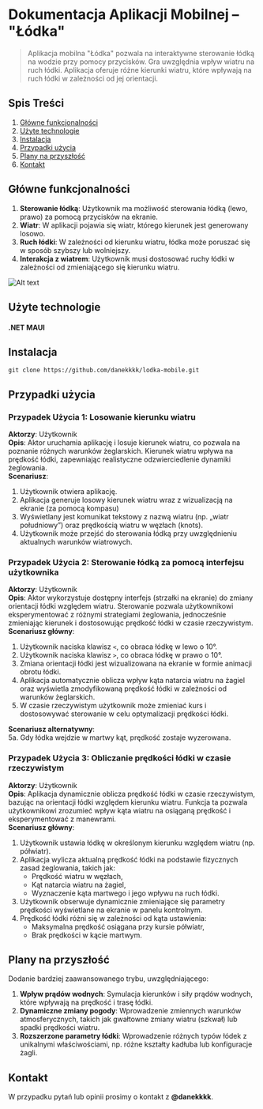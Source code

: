 # Dokumentacja Aplikacji Mobilnej – "Łódka"

> Aplikacja mobilna "Łódka" pozwala na interaktywne sterowanie łódką na wodzie przy pomocy przycisków. Gra uwzględnia wpływ wiatru na ruch łódki. Aplikacja oferuje różne kierunki wiatru, które wpływają na ruch łódki w zależności od jej orientacji.

## Spis Treści
1. [Główne funkcjonalności](#główne-funkcjonalności)
2. [Użyte technologie](#użyte-technologie)
3. [Instalacja](#instalacja)
4. [Przypadki użycia](#przypadki-użycia)
5. [Plany na przyszłość](#plany-na-przyszłość)
6. [Kontakt](#kontakt)

## Główne funkcjonalności
1. **Sterowanie łódką**: Użytkownik ma możliwość sterowania łódką (lewo, prawo) za pomocą przycisków na ekranie.
2. **Wiatr**: W aplikacji pojawia się wiatr, którego kierunek jest generowany losowo.
3. **Ruch łódki**: W zależności od kierunku wiatru, łódka może poruszać się w sposób szybszy lub wolniejszy.
4. **Interakcja z wiatrem**: Użytkownik musi dostosować ruchy łódki w zależności od zmieniającego się kierunku wiatru.

![Alt text](https://www.charter.edu.pl/uploaded_files/image/baza-wiedzy/obraz5312972429_m.jpg)

## Użyte technologie
#### .NET MAUI

## Instalacja
```
git clone https://github.com/danekkkk/lodka-mobile.git
```

## Przypadki użycia
### Przypadek Użycia 1: Losowanie kierunku wiatru

**Aktorzy**: Użytkownik <br />
**Opis**: Aktor uruchamia aplikację i losuje kierunek wiatru, co pozwala na poznanie różnych warunków żeglarskich. Kierunek wiatru wpływa na prędkość łódki, zapewniając realistyczne odzwierciedlenie dynamiki żeglowania. <br />
**Scenariusz**: 
1. Użytkownik otwiera aplikację.
2. Aplikacja generuje losowy kierunek wiatru wraz z wizualizacją na ekranie (za pomocą kompasu)
3. Wyświetlany jest komunikat tekstowy z nazwą wiatru (np. „wiatr południowy”) oraz prędkością wiatru w węzłach (knots).
4. Użytkownik może przejść do sterowania łódką przy uwzględnieniu aktualnych warunków wiatrowych.

### Przypadek Użycia 2: Sterowanie łódką za pomocą interfejsu użytkownika
**Aktorzy**: Użytkownik <br />
**Opis**: Aktor wykorzystuje dostępny interfejs (strzałki na ekranie) do zmiany orientacji łódki względem wiatru. Sterowanie pozwala użytkownikowi eksperymentować z różnymi strategiami żeglowania, jednocześnie zmieniając kierunek i dostosowując prędkość łódki w czasie rzeczywistym. <br />
**Scenariusz główny**:
1. Użytkownik naciska klawisz `<`, co obraca łódkę w lewo o 10°.
2. Użytkownik naciska klawisz `>`, co obraca łódkę w prawo o 10°.
3. Zmiana orientacji łódki jest wizualizowana na ekranie w formie animacji obrotu łódki.
4. Aplikacja automatycznie oblicza wpływ kąta natarcia wiatru na żagiel oraz wyświetla zmodyfikowaną prędkość łódki w zależności od warunków żeglarskich.
5. W czasie rzeczywistym użytkownik może zmieniać kurs i dostosowywać sterowanie w celu optymalizacji prędkości łódki.

**Scenariusz alternatywny**: <br />
5a. Gdy łódka wejdzie w martwy kąt, prędkość zostaje wyzerowana.

### Przypadek Użycia 3: Obliczanie prędkości łódki w czasie rzeczywistym
**Aktorzy**: Użytkownik <br />
**Opis**: Aplikacja dynamicznie oblicza prędkość łódki w czasie rzeczywistym, bazując na orientacji łódki względem kierunku wiatru. Funkcja ta pozwala użytkownikowi zrozumieć wpływ kąta wiatru na osiąganą prędkość i eksperymentować z manewrami. <br />
**Scenariusz główny**:
1. Użytkownik ustawia łódkę w określonym kierunku względem wiatru (np. półwiatr).
2. Aplikacja wylicza aktualną prędkość łódki na podstawie fizycznych zasad żeglowania, takich jak:
   - Prędkość wiatru w węzłach,
   - Kąt natarcia wiatru na żagiel,
   - Wyznaczenie kąta martwego i jego wpływu na ruch łódki.
3. Użytkownik obserwuje dynamicznie zmieniające się parametry prędkości wyświetlane na ekranie w panelu kontrolnym.
4. Prędkość łódki różni się w zależności od kąta ustawienia:
   - Maksymalna prędkość osiągana przy kursie półwiatr,
   - Brak prędkości w kącie martwym.

## Plany na przyszłość
Dodanie bardziej zaawansowanego trybu, uwzględniającego:
1. **Wpływ prądów wodnych**: Symulacja kierunków i siły prądów wodnych, które wpływają na prędkość i trasę łódki.
2. **Dynamiczne zmiany pogody**: Wprowadzenie zmiennych warunków atmosferycznych, takich jak gwałtowne zmiany wiatru (szkwał) lub spadki prędkości wiatru.
3. **Rozszerzone parametry łódki**: Wprowadzenie różnych typów łódek z unikalnymi właściwościami, np. różne kształty kadłuba lub konfiguracje żagli.

## Kontakt
W przypadku pytań lub opinii prosimy o kontakt z **@danekkkk**.
